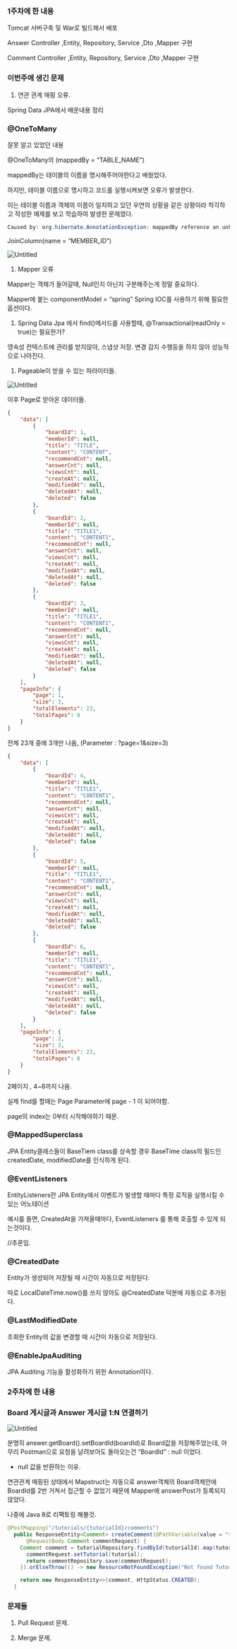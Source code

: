 ### 1주차에 한 내용

Tomcat 서버구축 및 War로 빌드해서 배포

Answer Controller ,Entity, Repository, Service ,Dto ,Mapper 구현

Comment Controller ,Entity, Repository, Service ,Dto ,Mapper 구현

### 이번주에 생긴 문제

1. 연관 관계 매핑 오류.

Spring Data JPA에서 배운내용 정리

### @OneToMany

잘못 알고 있었던 내용

@OneToMany의 (mappedBy = “TABLE_NAME”)

mappedBy는 테이블의 이름을 명시해주어야한다고 배웠었다.

하지만, 테이블 이름으로 명시하고 코드를 실행시켜보면 오류가 발생한다.

이는 테이블 이름과 객체의 이름이 일치하고 있던 우연의 상황을 같은 상황이라 착각하고 작성한 예제를 보고 학습하여 발생한 문제였다.

```java
Caused by: org.hibernate.AnnotationException: mappedBy reference an unknown target entity property: com.seb39_pre_014.server.comment.entity.Comment.member in com.seb39_pre_014.server.member.entity.Member.comments
```

JoinColumn(name = “MEMBER_ID”)

![Untitled](https://s3-us-west-2.amazonaws.com/secure.notion-static.com/78478f76-2b59-4074-adf8-a16cc1863a1a/Untitled.png)

1. Mapper 오류

Mapper는 객체가 들어갈때, Null인지 아닌지 구분해주는게 정말 중요하다.

Mapper에 붙는 componentModel = “spring” Spring IOC를 사용하기 위해 필요한 옵션이다.

1. Spring Data Jpa 에서 find()메서드를 사용할때, @Transactional(readOnly = true)는 필요한가?

영속성 컨텍스트에 관리를 받지않아, 스냅샷 저장. 변경 감지 수행등을 하지 않아 성능적으로 나아진다.

1. Pageable이 받을 수 있는 파라미터들.

![Untitled](https://s3-us-west-2.amazonaws.com/secure.notion-static.com/d797b60e-83b4-4484-9144-0e0209bca801/Untitled.png)

이후 Page로 받아온 데이터들.

```json
{
    "data": [
        {
            "boardId": 1,
            "memberId": null,
            "title": "TITLE",
            "content": "CONTENT",
            "recommendCnt": null,
            "answerCnt": null,
            "viewsCnt": null,
            "createAt": null,
            "modifiedAt": null,
            "deletedAt": null,
            "deleted": false
        },
        {
            "boardId": 2,
            "memberId": null,
            "title": "TITLE1",
            "content": "CONTENT1",
            "recommendCnt": null,
            "answerCnt": null,
            "viewsCnt": null,
            "createAt": null,
            "modifiedAt": null,
            "deletedAt": null,
            "deleted": false
        },
        {
            "boardId": 3,
            "memberId": null,
            "title": "TITLE1",
            "content": "CONTENT1",
            "recommendCnt": null,
            "answerCnt": null,
            "viewsCnt": null,
            "createAt": null,
            "modifiedAt": null,
            "deletedAt": null,
            "deleted": false
        }
    ],
    "pageInfo": {
        "page": 1,
        "size": 3,
        "totalElements": 23,
        "totalPages": 8
    }
}
```

전체 23개 중에 3개만 나옴, (Parameter : ?page=1&size=3)

```json
{
    "data": [
        {
            "boardId": 4,
            "memberId": null,
            "title": "TITLE1",
            "content": "CONTENT1",
            "recommendCnt": null,
            "answerCnt": null,
            "viewsCnt": null,
            "createAt": null,
            "modifiedAt": null,
            "deletedAt": null,
            "deleted": false
        },
        {
            "boardId": 5,
            "memberId": null,
            "title": "TITLE1",
            "content": "CONTENT1",
            "recommendCnt": null,
            "answerCnt": null,
            "viewsCnt": null,
            "createAt": null,
            "modifiedAt": null,
            "deletedAt": null,
            "deleted": false
        },
        {
            "boardId": 6,
            "memberId": null,
            "title": "TITLE1",
            "content": "CONTENT1",
            "recommendCnt": null,
            "answerCnt": null,
            "viewsCnt": null,
            "createAt": null,
            "modifiedAt": null,
            "deletedAt": null,
            "deleted": false
        }
    ],
    "pageInfo": {
        "page": 2,
        "size": 3,
        "totalElements": 23,
        "totalPages": 8
    }
}
```

2페이지 , 4~6까지 나옴.

실제 find를 할때는 Page Parameter에 page - 1 이 되어야함.

page의 index는 0부터 시작해야하기 때문.

### ****@MappedSuperclass****

JPA Entity클래스들이 BaseTiem class를 상속할 경우 BaseTime class의 필드인 createdDate, modifiedDate를 인식하게 된다.

### @EventListeners

EntityListeners란 JPA Entity에서 이벤트가 발생할 때마다 특정 로직을 실행시킬 수 있는 어노테이션

예시를 들면, CreatedAt을 가져올때마다, EventListeners 를 통해 호출할 수 있게 되는것이다.

//추론임.

### @CreatedDate

Entity가 생성되어 저장될 때 시간이 자동으로 저장된다.

따로 LocalDateTime.now()를 쓰지 않아도 @CreatedDate 덕분에 자동으로 추가된다.

### @LastModifiedDate

조회한 Entity의 값을 변경할 때 시간이 자동으로 저장된다.

### @EnableJpaAuditing

JPA Auditing 기능을 활성화하기 위한 Annotation이다.

### 2주차에 한 내용

### Board 게시글과 Answer 게시글 1:N 연결하기

![Untitled](https://s3-us-west-2.amazonaws.com/secure.notion-static.com/b4df36c2-0b88-4a2b-b1a7-4d108259eedc/Untitled.png)

분명히 answer.getBoard().setBoardId(boardId)로 Board값을 저장해주었는데, 아무리 Postman으로 요청을 날려보아도 돌아오는건 “BoardId” : null 이었다.

- null 값을 반환하는 이유.

연관관계 매핑된 상태에서 Mapstruct는 자동으로 answer객체의 Board객체안에 BoardId를 2번 거쳐서 접근할 수 없었기 때문에 Mapper에 answerPost가 등록되지 않았다.

나중에 Java 8로 리팩토링 해볼것.

```java
@PostMapping("/tutorials/{tutorialId}/comments")
  public ResponseEntity<Comment> createComment(@PathVariable(value = "tutorialId") Long tutorialId,
      @RequestBody Comment commentRequest) {
    Comment comment = tutorialRepository.findById(tutorialId).map(tutorial -> {
      commentRequest.setTutorial(tutorial);
      return commentRepository.save(commentRequest);
    }).orElseThrow(() -> new ResourceNotFoundException("Not found Tutorial with id = " + tutorialId));

    return new ResponseEntity<>(comment, HttpStatus.CREATED);
  }
```

### 문제들

1. Pull Request 문제.

1. Merge 문제.
